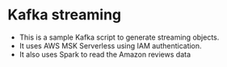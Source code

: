 # Kafka streaming

- This is a sample Kafka script to generate streaming objects.
- It uses AWS MSK Serverless using IAM authentication.
- It also uses Spark to read the Amazon reviews data 
